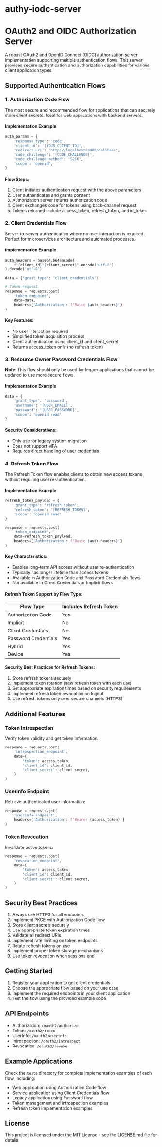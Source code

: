 # authy-iodc-server


# OAuth2 and OIDC Authorization Server

A robust OAuth2 and OpenID Connect (OIDC) authorization server implementation supporting multiple authentication flows. This server provides secure authentication and authorization capabilities for various client application types.

## Supported Authentication Flows

### 1. Authorization Code Flow

The most secure and recommended flow for applications that can securely store client secrets. Ideal for web applications with backend servers.

#### Implementation Example
```python
auth_params = {
    'response_type': 'code',
    'client_id': '[YOUR_CLIENT_ID]',
    'redirect_uri': 'http://localhost:8000/callback',
    'code_challenge': '[CODE_CHALLENGE]',
    'code_challenge_method': 'S256',
    'scope': 'openid',
}
```

#### Flow Steps:
1. Client initiates authentication request with the above parameters
2. User authenticates and grants consent
3. Authorization server returns authorization code
4. Client exchanges code for tokens using back-channel request
5. Tokens returned include access_token, refresh_token, and id_token

### 2. Client Credentials Flow

Server-to-server authentication where no user interaction is required. Perfect for microservices architecture and automated processes.

#### Implementation Example
```python
auth_headers = base64.b64encode(
    f"{client_id}:{client_secret}".encode('utf-8')
).decode('utf-8')

data = {'grant_type': 'client_credentials'}

# Token request
response = requests.post(
    'token_endpoint',
    data=data,
    headers={'Authorization': f'Basic {auth_headers}'}
)
```

#### Key Features:
- No user interaction required
- Simplified token acquisition process
- Client authentication using client_id and client_secret
- Returns access_token only (no refresh token)

### 3. Resource Owner Password Credentials Flow

**Note**: This flow should only be used for legacy applications that cannot be updated to use more secure flows.

#### Implementation Example
```python
data = {
    'grant_type': 'password',
    'username': '[USER_EMAIL]',
    'password': '[USER_PASSWORD]',
    'scope': 'openid read'
}
```

#### Security Considerations:
- Only use for legacy system migration
- Does not support MFA
- Requires direct handling of user credentials

### 4. Refresh Token Flow

The Refresh Token flow enables clients to obtain new access tokens without requiring user re-authentication.

#### Implementation Example
```python
refresh_token_payload = {
    'grant_type': 'refresh_token',
    'refresh_token': '[REFRESH_TOKEN]',
    'scope': 'openid read'
}

response = requests.post(
    'token_endpoint',
    data=refresh_token_payload,
    headers={'Authorization': f'Basic {auth_headers}'}
)
```

#### Key Characteristics:
- Enables long-term API access without user re-authentication
- Typically has longer lifetime than access tokens
- Available in Authorization Code and Password Credentials flows
- Not available in Client Credentials or Implicit flows

#### Refresh Token Support by Flow Type:
| Flow Type | Includes Refresh Token |
|-----------|----------------------|
| Authorization Code | Yes |
| Implicit | No |
| Client Credentials | No |
| Password Credentials | Yes |
| Hybrid | Yes |
| Device | Yes |

#### Security Best Practices for Refresh Tokens:
1. Store refresh tokens securely
2. Implement token rotation (new refresh token with each use)
3. Set appropriate expiration times based on security requirements
4. Implement refresh token revocation on logout
5. Use refresh tokens only over secure channels (HTTPS)

## Additional Features

### Token Introspection
Verify token validity and get token information:

```python
response = requests.post(
    'introspection_endpoint',
    data={
        'token': access_token,
        'client_id': client_id,
        'client_secret': client_secret,
    }
)
```

### UserInfo Endpoint
Retrieve authenticated user information:

```python
response = requests.get(
    'userinfo_endpoint',
    headers={'Authorization': f'Bearer {access_token}'}
)
```

### Token Revocation
Invalidate active tokens:

```python
response = requests.post(
    'revocation_endpoint',
    data={
        'token': access_token,
        'client_id': client_id,
        'client_secret': client_secret,
    }
)
```

## Security Best Practices

1. Always use HTTPS for all endpoints
2. Implement PKCE with Authorization Code flow
3. Store client secrets securely
4. Use appropriate token expiration times
5. Validate all redirect URIs
6. Implement rate limiting on token endpoints
7. Rotate refresh tokens on use
8. Implement proper token storage mechanisms
9. Use token revocation when sessions end

## Getting Started

1. Register your application to get client credentials
2. Choose the appropriate flow based on your use case
3. Implement the required endpoints in your client application
4. Test the flow using the provided example code

## API Endpoints

- Authorization: `/oauth2/authorize`
- Token: `/oauth2/token`
- UserInfo: `/oauth2/userinfo`
- Introspection: `/oauth2/introspect`
- Revocation: `/oauth2/revoke`

## Example Applications

Check the `tests` directory for complete implementation examples of each flow, including:
- Web application using Authorization Code flow
- Service application using Client Credentials flow
- Legacy application using Password flow
- Token management and introspection examples
- Refresh token implementation examples

## License

This project is licensed under the MIT License - see the LICENSE.md file for details